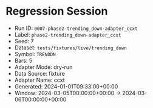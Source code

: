 # Regression Session

- Run ID: `0007-phase2-trending_down-adapter_ccxt`
- Label: `phase2-trending_down-adapter_ccxt`
- Seed: 7
- Dataset: `tests/fixtures/live/trending_down`
- Symbol: `TRENDDN`
- Bars: 5
- Adapter Mode: dry-run
- Data Source: fixture
- Adapter Name: ccxt
- Generated: 2024-01-01T09:33:00+00:00
- Window: 2024-03-05T00:00:00+00:00 → 2024-03-06T00:00:00+00:00
